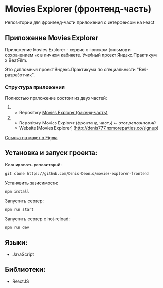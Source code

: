 # Movies Explorer (фронтенд-часть)

Репозиторий для фронтенд-части приложения с интерфейсом на React

## Приложение Movies Explorer

Приложение Movies Explorer - сервис с поиском фильмов и сохранением их в личном кабинете. Учебный проект Яндекс.Практикум х BeatFilm.

Это дипломный проект Яндекс.Практикума по специальности "Веб-разработчик".

### Структура приложения

Полностью приложение состоит из двух частей:

1. - Repository [Movies Explorer (бэкенд-часть)](https://github.com/Denis-Deonis/movies-explorer-api)
2. - Repository Movies Explorer (фронтенд-часть) ⬅ _этот репозиторий_
   - Website [Movies Explorer] (http://denis777.nomoreparties.co/signup)

[Ссылка на макет в Figma](https://www.figma.com/file/g539FjnLn7pqXKfGw6nRv9/My_Diploma_Zykov?type=design&mode=design&t=WuSlqfjWnyBUwCJ3-7)

## Установка и запуск проекта:
Клонировать репозиторий:

    git clone https://github.com/Denis-Deonis/movies-explorer-frontend

Установить зависимости:

    npm install

Запустить сервер:

    npm run start

Запустить сервер с hot-reload:

    npm run dev

## Языки:
- JavaScript

## Библиотеки:
- ReactJS
